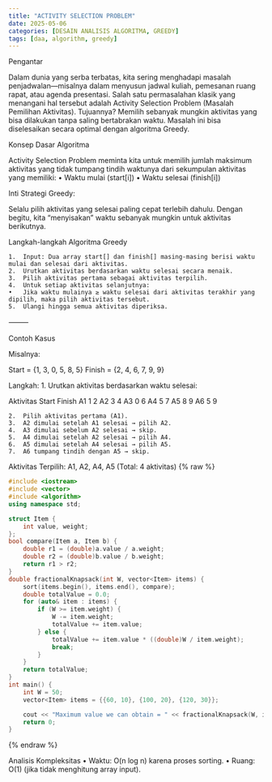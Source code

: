 ```yaml
---
title: "ACTIVITY SELECTION PROBLEM"
date: 2025-05-06
categories: [DESAIN ANALISIS ALGORITMA, GREEDY]
tags: [daa, algorithm, greedy]
---
```

Pengantar

Dalam dunia yang serba terbatas, kita sering menghadapi masalah penjadwalan—misalnya dalam menyusun jadwal kuliah, pemesanan ruang rapat, atau agenda presentasi. Salah satu permasalahan klasik yang menangani hal tersebut adalah Activity Selection Problem (Masalah Pemilihan Aktivitas).
Tujuannya? Memilih sebanyak mungkin aktivitas yang bisa dilakukan tanpa saling bertabrakan waktu. Masalah ini bisa diselesaikan secara optimal dengan algoritma Greedy.

Konsep Dasar Algoritma

Activity Selection Problem meminta kita untuk memilih jumlah maksimum aktivitas yang tidak tumpang tindih waktunya dari sekumpulan aktivitas yang memiliki:
	•	Waktu mulai (start[i])
	•	Waktu selesai (finish[i])

Inti Strategi Greedy:

Selalu pilih aktivitas yang selesai paling cepat terlebih dahulu. Dengan begitu, kita “menyisakan” waktu sebanyak mungkin untuk aktivitas berikutnya.

Langkah-langkah Algoritma Greedy

	1.	Input: Dua array start[] dan finish[] masing-masing berisi waktu mulai dan selesai dari aktivitas.
	2.	Urutkan aktivitas berdasarkan waktu selesai secara menaik.
	3.	Pilih aktivitas pertama sebagai aktivitas terpilih.
	4.	Untuk setiap aktivitas selanjutnya:
	•	Jika waktu mulainya ≥ waktu selesai dari aktivitas terakhir yang dipilih, maka pilih aktivitas tersebut.
	5.	Ulangi hingga semua aktivitas diperiksa.

⸻

Contoh Kasus

Misalnya:

Start  = {1, 3, 0, 5, 8, 5}
Finish = {2, 4, 6, 7, 9, 9}

Langkah:
	1.	Urutkan aktivitas berdasarkan waktu selesai:

Aktivitas	Start	Finish
A1	           1	2
A2             3	4
A3	           0	6
A4	           5	7
A5	           8	9
A6	           5	9

	2.	Pilih aktivitas pertama (A1).
	3.	A2 dimulai setelah A1 selesai → pilih A2.
	4.	A3 dimulai sebelum A2 selesai → skip.
	5.	A4 dimulai setelah A2 selesai → pilih A4.
	6.	A5 dimulai setelah A4 selesai → pilih A5.
	7.	A6 tumpang tindih dengan A5 → skip.

Aktivitas Terpilih: A1, A2, A4, A5 (Total: 4 aktivitas)
{% raw %}
```cpp
#include <iostream>
#include <vector>
#include <algorithm>
using namespace std;

struct Item {
    int value, weight;
};
bool compare(Item a, Item b) {
    double r1 = (double)a.value / a.weight;
    double r2 = (double)b.value / b.weight;
    return r1 > r2;
}
double fractionalKnapsack(int W, vector<Item> items) {
    sort(items.begin(), items.end(), compare);
    double totalValue = 0.0;
    for (auto& item : items) {
        if (W >= item.weight) {
            W -= item.weight;
            totalValue += item.value;
        } else {
            totalValue += item.value * ((double)W / item.weight);
            break;
        }
    }
	return totalValue;
}
int main() {
    int W = 50;
    vector<Item> items = {{60, 10}, {100, 20}, {120, 30}};

    cout << "Maximum value we can obtain = " << fractionalKnapsack(W, items) << endl;
    return 0;
}
```
{% endraw %}

Analisis Kompleksitas
	•	Waktu: O(n log n) karena proses sorting.
	•	Ruang: O(1) (jika tidak menghitung array input).






